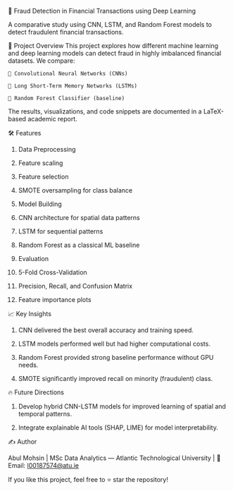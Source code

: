 🚀 Fraud Detection in Financial Transactions using Deep Learning

   A comparative study using CNN, LSTM, and Random Forest models to detect fraudulent financial transactions.

📂 Project Overview
    This project explores how different machine learning and deep learning models can detect fraud in highly imbalanced financial datasets.
    We compare:

    🧠 Convolutional Neural Networks (CNNs)

    🧩 Long Short-Term Memory Networks (LSTMs)

    🌳 Random Forest Classifier (baseline)

The results, visualizations, and code snippets are documented in a LaTeX-based academic report.

🛠 Features

  1. Data Preprocessing

  2. Feature scaling

  3. Feature selection

  4. SMOTE oversampling for class balance

  5. Model Building

  6. CNN architecture for spatial data patterns

  7. LSTM for sequential patterns

  8. Random Forest as a classical ML baseline

  9. Evaluation

  10. 5-Fold Cross-Validation

  11. Precision, Recall, and Confusion Matrix

  12. Feature importance plots

📈 Key Insights

  1. CNN delivered the best overall accuracy and training speed.

  2. LSTM models performed well but had higher computational costs.

  3. Random Forest provided strong baseline performance without GPU needs.

  4. SMOTE significantly improved recall on minority (fraudulent) class.

🔥 Future Directions

  1. Develop hybrid CNN-LSTM models for improved learning of spatial and temporal patterns.

  2. Integrate explainable AI tools (SHAP, LIME) for model interpretability.

✍️ Author

Abul Mohsin |
MSc Data Analytics — Atlantic Technological University |
📧 Email: l00187574@atu.ie

If you like this project, feel free to ⭐ star the repository!
